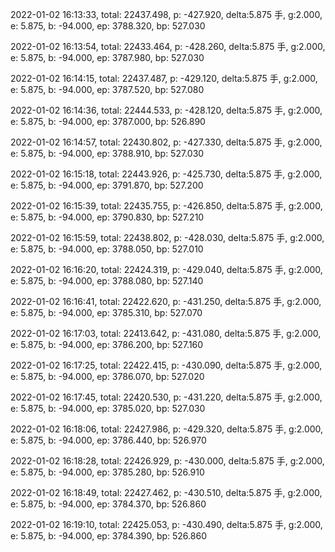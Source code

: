 2022-01-02 16:13:33, total: 22437.498, p: -427.920, delta:5.875 手, g:2.000, e: 5.875, b: -94.000, ep: 3788.320, bp: 527.030

2022-01-02 16:13:54, total: 22433.464, p: -428.260, delta:5.875 手, g:2.000, e: 5.875, b: -94.000, ep: 3787.980, bp: 527.030

2022-01-02 16:14:15, total: 22437.487, p: -429.120, delta:5.875 手, g:2.000, e: 5.875, b: -94.000, ep: 3787.520, bp: 527.080

2022-01-02 16:14:36, total: 22444.533, p: -428.120, delta:5.875 手, g:2.000, e: 5.875, b: -94.000, ep: 3787.000, bp: 526.890

2022-01-02 16:14:57, total: 22430.802, p: -427.330, delta:5.875 手, g:2.000, e: 5.875, b: -94.000, ep: 3788.910, bp: 527.030

2022-01-02 16:15:18, total: 22443.926, p: -425.730, delta:5.875 手, g:2.000, e: 5.875, b: -94.000, ep: 3791.870, bp: 527.200

2022-01-02 16:15:39, total: 22435.755, p: -426.850, delta:5.875 手, g:2.000, e: 5.875, b: -94.000, ep: 3790.830, bp: 527.210

2022-01-02 16:15:59, total: 22438.802, p: -428.030, delta:5.875 手, g:2.000, e: 5.875, b: -94.000, ep: 3788.050, bp: 527.010

2022-01-02 16:16:20, total: 22424.319, p: -429.040, delta:5.875 手, g:2.000, e: 5.875, b: -94.000, ep: 3788.080, bp: 527.140

2022-01-02 16:16:41, total: 22422.620, p: -431.250, delta:5.875 手, g:2.000, e: 5.875, b: -94.000, ep: 3785.310, bp: 527.070

2022-01-02 16:17:03, total: 22413.642, p: -431.080, delta:5.875 手, g:2.000, e: 5.875, b: -94.000, ep: 3786.200, bp: 527.160

2022-01-02 16:17:25, total: 22422.415, p: -430.090, delta:5.875 手, g:2.000, e: 5.875, b: -94.000, ep: 3786.070, bp: 527.020

2022-01-02 16:17:45, total: 22420.530, p: -431.220, delta:5.875 手, g:2.000, e: 5.875, b: -94.000, ep: 3785.020, bp: 527.030

2022-01-02 16:18:06, total: 22427.986, p: -429.320, delta:5.875 手, g:2.000, e: 5.875, b: -94.000, ep: 3786.440, bp: 526.970

2022-01-02 16:18:28, total: 22426.929, p: -430.000, delta:5.875 手, g:2.000, e: 5.875, b: -94.000, ep: 3785.280, bp: 526.910

2022-01-02 16:18:49, total: 22427.462, p: -430.510, delta:5.875 手, g:2.000, e: 5.875, b: -94.000, ep: 3784.370, bp: 526.860

2022-01-02 16:19:10, total: 22425.053, p: -430.490, delta:5.875 手, g:2.000, e: 5.875, b: -94.000, ep: 3784.390, bp: 526.860